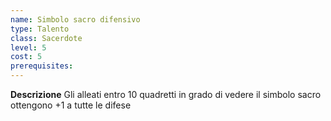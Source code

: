 ```yaml
---
name: Simbolo sacro difensivo
type: Talento
class: Sacerdote
level: 5
cost: 5
prerequisites: 
---
```


**Descrizione**
Gli alleati entro 10 quadretti in grado di vedere il simbolo sacro ottengono +1
a tutte le difese